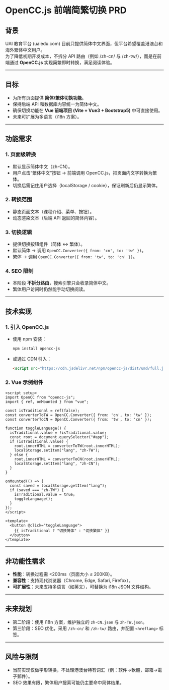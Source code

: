 # OpenCC.js 前端简繁切换 PRD

## 背景
UAI 教育平台 (uaiedu.com) 目前只提供简体中文界面，但平台希望覆盖港澳台和海外繁体中文用户。  
为了降低初期开发成本，不拆分 API 路由（例如 /zh-cn/ 与 /zh-tw/），而是在前端通过 **OpenCC.js** 实现简繁即时转换，满足阅读体验。

---

## 目标
- 为所有页面提供 **简体/繁体切换功能**。
- 保持后端 API 和数据库内容统一为简体中文。
- 确保切换功能在 **Vue 前端项目 (Vite + Vue3 + Bootstrap5)** 中可直接使用。
- 未来可扩展为多语言（i18n 方案）。

---

## 功能需求

### 1. 页面级转换
- 默认显示简体中文（zh-CN）。
- 用户点击“繁体中文”按钮 → 前端调用 OpenCC.js，把页面内文字转换为繁体。
- 切换后需记住用户选择（localStorage / cookie），保证刷新后仍显示繁体。

### 2. 转换范围
- 静态页面文本（课程介绍、菜单、按钮）。
- 动态渲染文本（后端 API 返回的简体内容）。

### 3. 切换逻辑
- 提供切换按钮组件（简体 ↔ 繁体）。
- 默认简体 → 调用 `OpenCC.Converter({ from: 'cn', to: 'tw' })`。
- 繁体 → 调用 `OpenCC.Converter({ from: 'tw', to: 'cn' })`。

### 4. SEO 限制
- 本阶段 **不拆分路由**，搜索引擎只会收录简体中文。
- 繁体用户访问时仍然能手动切换阅读。

---

## 技术实现

### 1. 引入 OpenCC.js
- 使用 npm 安装：
  ```bash
  npm install opencc-js
  ```
- 或通过 CDN 引入：
  ```html
  <script src="https://cdn.jsdelivr.net/npm/opencc-js/dist/umd/full.js"></script>
  ```

### 2. Vue 示例组件
```vue
<script setup>
import OpenCC from "opencc-js";
import { ref, onMounted } from "vue";

const isTraditional = ref(false);
const converterToTW = OpenCC.Converter({ from: 'cn', to: 'tw' });
const converterToCN = OpenCC.Converter({ from: 'tw', to: 'cn' });

function toggleLanguage() {
  isTraditional.value = !isTraditional.value;
  const root = document.querySelector("#app");
  if (isTraditional.value) {
    root.innerHTML = converterToTW(root.innerHTML);
    localStorage.setItem("lang", "zh-TW");
  } else {
    root.innerHTML = converterToCN(root.innerHTML);
    localStorage.setItem("lang", "zh-CN");
  }
}

onMounted(() => {
  const saved = localStorage.getItem("lang");
  if (saved === "zh-TW") {
    isTraditional.value = true;
    toggleLanguage();
  }
});
</script>

<template>
  <button @click="toggleLanguage">
    {{ isTraditional ? "切换简体" : "切换繁体" }}
  </button>
</template>
```

---

## 非功能性需求
- **性能**：转换过程需 <200ms（页面大小 ≤ 200KB）。
- **兼容性**：支持现代浏览器（Chrome, Edge, Safari, Firefox）。
- **可扩展性**：未来支持多语言（如英文），可替换为 i18n JSON 文件结构。

---

## 未来规划
- 第二阶段：使用 i18n 方案，维护独立的 `zh-CN.json` 与 `zh-TW.json`。
- 第三阶段：SEO 优化，采用 `/zh-cn/` 和 `/zh-tw/` 路由，并配置 `<hreflang>` 标签。

---

## 风险与限制
- 当前实现仅做字形转换，不处理港澳台特有词汇（例：软件→軟體，邮箱→電子郵件）。
- SEO 效果有限，繁体用户搜索可能仍主要命中简体结果。
